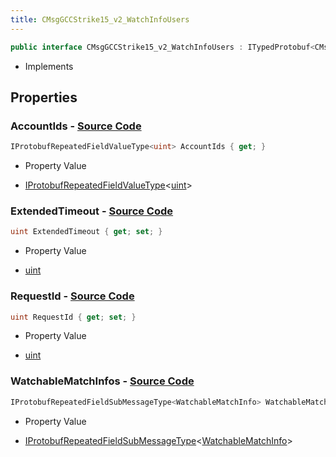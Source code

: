 ```yaml
---
title: CMsgGCCStrike15_v2_WatchInfoUsers
---
```


```csharp
public interface CMsgGCCStrike15_v2_WatchInfoUsers : ITypedProtobuf<CMsgGCCStrike15_v2_WatchInfoUsers>, INativeHandle
```

- Implements

## Properties

### **AccountIds** - [Source Code](https://github.com/swiftly-solution/swiftlys2/blob/main/managed/src/SwiftlyS2.Generated/Protobufs/Interfaces/CMsgGCCStrike15_v2_WatchInfoUsers.cs#L16)

```csharp
IProtobufRepeatedFieldValueType<uint> AccountIds { get; }
```

- Property Value

- [IProtobufRepeatedFieldValueType](/docs/api/shared/netmessages/iprotobufrepeatedfieldvaluetype-1)<[uint](https://learn.microsoft.com/dotnet/api/system.uint32)>

### **ExtendedTimeout** - [Source Code](https://github.com/swiftly-solution/swiftlys2/blob/main/managed/src/SwiftlyS2.Generated/Protobufs/Interfaces/CMsgGCCStrike15_v2_WatchInfoUsers.cs#L22)

```csharp
uint ExtendedTimeout { get; set; }
```

- Property Value

- [uint](https://learn.microsoft.com/dotnet/api/system.uint32)

### **RequestId** - [Source Code](https://github.com/swiftly-solution/swiftlys2/blob/main/managed/src/SwiftlyS2.Generated/Protobufs/Interfaces/CMsgGCCStrike15_v2_WatchInfoUsers.cs#L13)

```csharp
uint RequestId { get; set; }
```

- Property Value

- [uint](https://learn.microsoft.com/dotnet/api/system.uint32)

### **WatchableMatchInfos** - [Source Code](https://github.com/swiftly-solution/swiftlys2/blob/main/managed/src/SwiftlyS2.Generated/Protobufs/Interfaces/CMsgGCCStrike15_v2_WatchInfoUsers.cs#L19)

```csharp
IProtobufRepeatedFieldSubMessageType<WatchableMatchInfo> WatchableMatchInfos { get; }
```

- Property Value

- [IProtobufRepeatedFieldSubMessageType](/docs/api/shared/netmessages/iprotobufrepeatedfieldsubmessagetype-1)<[WatchableMatchInfo](/docs/api/shared/protobufdefinitions/watchablematchinfo)>

